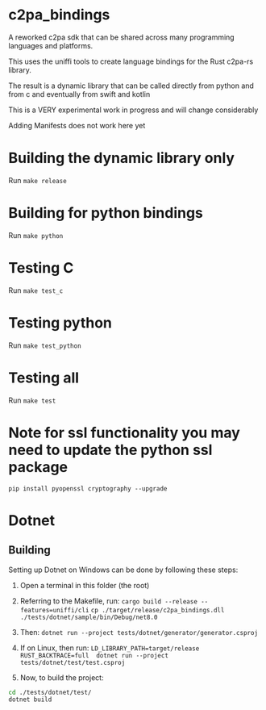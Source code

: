# c2pa_bindings

A reworked c2pa sdk that can be shared across many programming languages and platforms.

This uses the uniffi tools to create language bindings for the Rust c2pa-rs library.

The result is a dynamic library that can be called directly from python and from c and eventually from swift and kotlin

This is a VERY experimental work in progress and will change considerably

Adding Manifests does not work here yet

# Building the dynamic library only

Run `make release`

# Building for python bindings

Run `make python`

# Testing C

Run `make test_c`

# Testing python

Run `make test_python`

# Testing all

Run `make test`


# Note for ssl functionality you may need to update the python ssl package

`pip install pyopenssl cryptography --upgrade`

# Dotnet

## Building

Setting up Dotnet on Windows can be done by following these steps:

1) Open a terminal in this folder (the root)
2) Referring to the Makefile, run:
`cargo build --release --features=uniffi/cli`
`cp ./target/release/c2pa_bindings.dll ./tests/dotnet/sample/bin/Debug/net8.0`
3) Then:
`dotnet run --project tests/dotnet/generator/generator.csproj`
4) If on Linux, then run:
`LD_LIBRARY_PATH=target/release RUST_BACKTRACE=full  dotnet run --project tests/dotnet/test/test.csproj`

5) Now, to build the project:

```sh
cd ./tests/dotnet/test/
dotnet build
```
